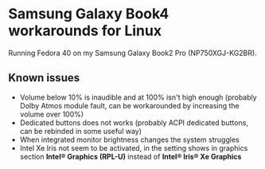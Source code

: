 # Samsung Galaxy Book4 workarounds for Linux

Running Fedora 40 on my Samsung Galaxy Book2 Pro (NP750XGJ-KG2BR).

## Known issues

- Volume below 10% is inaudible and at 100% isn't high enough (probably Dolby Atmos module fault, can be workarounded by increasing the volume over 100%)
- Dedicated buttons does not works (probably ACPI dedicated buttons, can be rebinded in some useful way)
- When integrated monitor brightness changes the system struggles
- Intel Xe Iris not seem to be activated, in the setting shows in graphics section **Intel® Graphics (RPL-U)** instead of **Intel® Iris® Xe Graphics**
